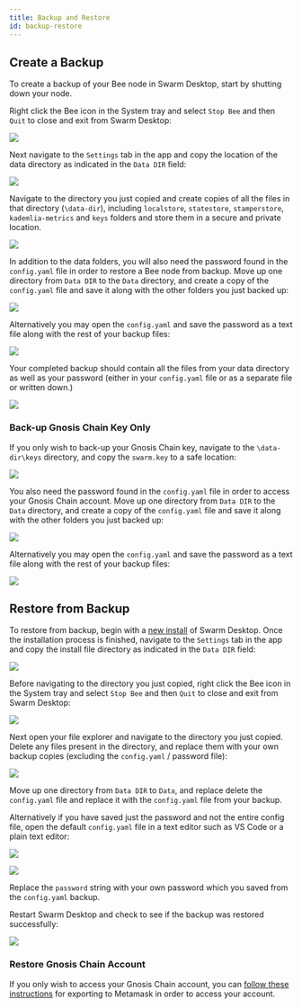 ```yaml
---
title: Backup and Restore 
id: backup-restore
---
```


## Create a Backup

To create a backup of your Bee node in Swarm Desktop, start by shutting down your node.

Right click the Bee icon in the System tray and select `Stop Bee` and then `Quit` to close and exit from Swarm Desktop:

![](/img/backup2.png)


Next navigate to the `Settings` tab in the app and copy the location of the data directory as indicated in the `Data DIR` field: 

![](/img/backup1.png)

Navigate to the directory you just copied and create copies of all the files in that directory (`\data-dir`), including `localstore`, `statestore`, `stamperstore`, `kademlia-metrics` and `keys` folders and store them in a secure and private location. 

![](/img/backup7.png)

In addition to the data folders, you will also need the password found in the `config.yaml` file in order to restore a Bee node from backup. Move up one directory from `Data DIR` to the `Data` directory, and create a copy of the `config.yaml` file and save it along with the other folders you just backed up:

![](/img/backup4.png)

Alternatively you may open the `config.yaml` and save the password as a text file along with the rest of your backup files:

![](/img/backup5.png)

Your completed backup should contain all the files from your data directory as well as your password (either in your `config.yaml` file or as a separate file or written down.)

![](/img/backup8.png)

### Back-up Gnosis Chain Key Only

If you only wish to back-up your Gnosis Chain key, navigate to the `\data-dir\keys` directory, and copy the `swarm.key` to a safe location:

![](/img/backup9.png)


You also need the password found in the `config.yaml` file in order to access your Gnosis Chain account. Move up one directory from `Data DIR` to the `Data` directory, and create a copy of the `config.yaml` file and save it along with the other folders you just backed up:

![](/img/backup4.png)

Alternatively you may open the `config.yaml` and save the password as a text file along with the rest of your backup files:

![](/img/backup5.png)

## Restore from Backup

To restore from backup, begin with a [new install](/docs/desktop/install) of Swarm Desktop. Once the installation process is finished, navigate to the `Settings` tab in the app and copy the install file directory as indicated in the `Data DIR` field:

![](/img/backup1.png)

Before navigating to the directory you just copied, right click the Bee icon in the System tray and select `Stop Bee` and then `Quit` to close and exit from Swarm Desktop:

![](/img/backup2.png)

Next open your file explorer and navigate to the directory you just copied. Delete any files present in the directory, and replace them with your own backup copies (excluding the `config.yaml` / password file):

![](/img/backup7.png)

Move up one directory from `Data DIR` to `Data`, and replace delete the `config.yaml` file and replace it with the `config.yaml` file from your backup. 

Alternatively if you have saved just the password and not the entire config file, open the default `config.yaml` file in a text editor such as VS Code or a plain text editor:

![](/img/backup4.png)

![](/img/backup5.png)

Replace the `password` string with your own password which you saved from the `config.yaml` backup.

Restart Swarm Desktop and check to see if the backup was restored successfully:

![](/img/backup6.png)

### Restore Gnosis Chain Account

If you only wish to access your Gnosis Chain account, you can [follow these instructions](/docs/bee/working-with-bee/backups#metamask-import) for exporting to Metamask in order to access your account.